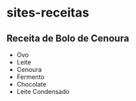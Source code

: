 # sites-receitas

## Receita de Bolo de Cenoura
- Ovo
- Leite
- Cenoura
- Fermento
- Chocolate
- Leite Condensado

